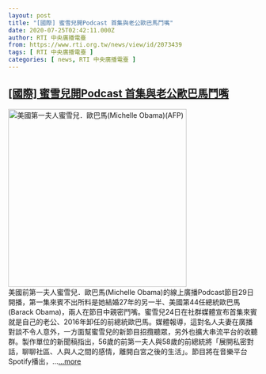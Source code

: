 ```yaml
---
layout: post
title: "[國際] 蜜雪兒開Podcast 首集與老公歐巴馬鬥嘴"
date: 2020-07-25T02:42:11.000Z
author: RTI 中央廣播電臺
from: https://www.rti.org.tw/news/view/id/2073439
tags: [ RTI 中央廣播電臺 ]
categories: [ news, RTI 中央廣播電臺 ]
---
```

<!--1595644931000-->
[[國際] 蜜雪兒開Podcast 首集與老公歐巴馬鬥嘴](https://www.rti.org.tw/news/view/id/2073439)
------

<div>
<img src="https://static.rti.org.tw/assets/thumbnails/2018/02/26/146207610474412.jpg" width="360" alt="美國第一夫人蜜雪兒．歐巴馬(Michelle Obama)(AFP)" title="美國第一夫人蜜雪兒．歐巴馬(Michelle Obama)(AFP)"><br>美國前第一夫人蜜雪兒．歐巴馬(Michelle Obama)的線上廣播Podcast節目29日開播，第一集來賓不出所料是她結婚27年的另一半、美國第44任總統歐巴馬(Barack Obama)，兩人在節目中親密鬥嘴。蜜雪兒24日在社群媒體宣布首集來賓就是自己的老公、2016年卸任的前總統歐巴馬。媒體報導，這對名人夫妻在廣播對談不令人意外，一方面幫蜜雪兒的新節目招攬聽眾，另外也擴大串流平台的收聽群。製作單位的新聞稿指出，56歲的前第一夫人與58歲的前總統將「展開私密對話，聊聊社區、人與人之間的感情，離開白宮之後的生活」。節目將在音樂平台Spotify播出，...<a target="_blank" href="https://www.rti.org.tw/news/view/id/2073439">...more</a>
</div>
